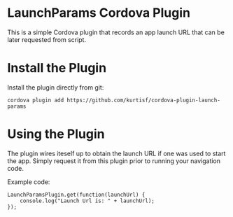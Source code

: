 # LaunchParams Cordova Plugin

This is a simple Cordova plugin that records an app launch URL that can be later requested from script.


# Install the Plugin

Install the plugin directly from git:

    cordova plugin add https://github.com/kurtisf/cordova-plugin-launch-params

# Using the Plugin

The plugin wires iteself up to obtain the launch URL if one was used to start the app.  Simply request it from this plugin prior to running your navigation code.

Example code:

    LaunchParamsPlugin.get(function(launchUrl) {
        console.log("Launch Url is: " + launchUrl);
    });
